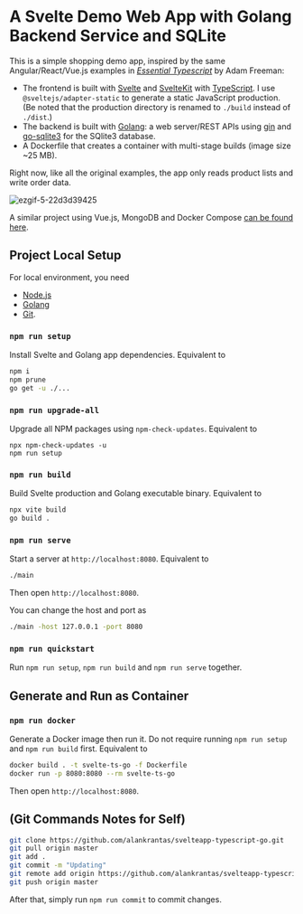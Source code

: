 # A Svelte Demo Web App with Golang Backend Service and SQLite

This is a simple shopping demo app, inspired by the same Angular/React/Vue.js examples in <i>[Essential Typescript](https://github.com/Apress/essential-typescript-4)</i> by Adam Freeman:

- The frontend is built with [Svelte](https://svelte.dev/) and [SvelteKit](https://kit.svelte.dev/) with [TypeScript](https://www.typescriptlang.org/). I use `@sveltejs/adapter-static` to generate a static JavaScript production. (Be noted that the production directory is renamed to `./build` instead of `./dist`.)
- The backend is built with [Golang](https://go.dev/): a web server/REST APIs using [gin](https://github.com/gin-gonic/gin) and [go-sqlite3](https://github.com/mattn/go-sqlite3) for the SQlite3 database.
- A Dockerfile that creates a container with multi-stage builds (image size ~25 MB).

Right now, like all the original examples, the app only reads product lists and write order data.

![ezgif-5-22d3d39425](https://user-images.githubusercontent.com/44191076/148008744-14f89c9d-5343-483a-8bdc-c05618a84acc.gif)

A similar project using Vue.js, MongoDB and Docker Compose [can be found here](https://github.com/alankrantas/vueapp-typescript-express).

## Project Local Setup

For local environment, you need

- [Node.js](https://nodejs.org/en/download/)
- [Golang](https://go.dev/dl/)
- [Git](https://git-scm.com/download/win).

### `npm run setup`

Install Svelte and Golang app dependencies. Equivalent to

```bash
npm i
npm prune
go get -u ./...
```

### `npm run upgrade-all`

Upgrade all NPM packages using `npm-check-updates`. Equivalent to

```
npx npm-check-updates -u
npm run setup
```

### `npm run build`

Build Svelte production and Golang executable binary. Equivalent to

```bash
npx vite build
go build .
```

### `npm run serve`

Start a server at `http://localhost:8080`. Equivalent to

```bash
./main
```

Then open `http://localhost:8080`.

You can change the host and port as

```bash
./main -host 127.0.0.1 -port 8080
```

### `npm run quickstart`

Run `npm run setup`, `npm run build` and `npm run serve` together.

## Generate and Run as Container

### `npm run docker`

Generate a Docker image then run it. Do not require running `npm run setup` and `npm run build` first. Equivalent to

```bash
docker build . -t svelte-ts-go -f Dockerfile
docker run -p 8080:8080 --rm svelte-ts-go
```

Then open `http://localhost:8080`.

## (Git Commands Notes for Self)

```bash
git clone https://github.com/alankrantas/svelteapp-typescript-go.git
git pull origin master
git add .
git commit -m "Updating"
git remote add origin https://github.com/alankrantas/svelteapp-typescript-go.git
git push origin master
```

After that, simply run `npm run commit` to commit changes.
